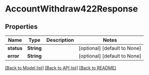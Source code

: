 # AccountWithdraw422Response

## Properties
Name | Type | Description | Notes
------------ | ------------- | ------------- | -------------
**status** | **String** |  | [optional] [default to None]
**error** | **String** |  | [optional] [default to None]

[[Back to Model list]](../README.md#documentation-for-models) [[Back to API list]](../README.md#documentation-for-api-endpoints) [[Back to README]](../README.md)


